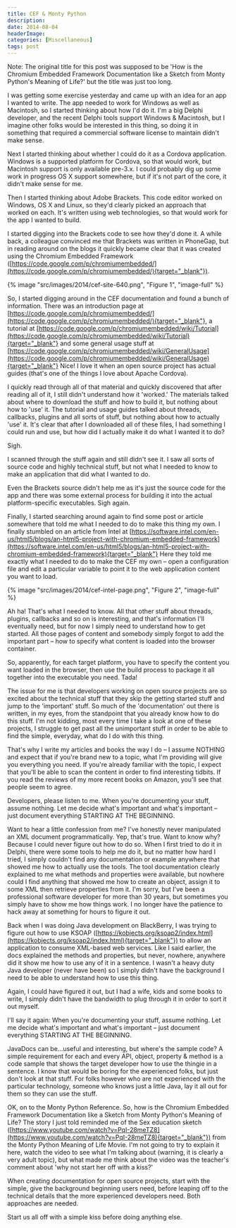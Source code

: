 ```yaml
---
title: CEF & Monty Python
description: 
date: 2014-08-04
headerImage: 
categories: [Miscellaneous]
tags: post
---
```


Note: The original title for this post was supposed to be 'How is the Chromium Embedded Framework Documentation like a Sketch from Monty Python's Meaning of Life?' but the title was just too long.

I was getting some exercise yesterday and came up with an idea for an app I wanted to write. The app needed to work for Windows as well as Macintosh, so I started thinking about how I'd do it. I'm a big Delphi developer, and the recent Delphi tools support Windows & Macintosh, but I imagine other folks would be interested in this thing, so doing it in something that required a commercial software license to maintain didn't make sense.

Next I started thinking about whether I could do it as a Cordova application. Windows is a supported platform for Cordova, so that would work, but Macintosh support is only available pre-3.x. I could probably dig up some work in progress OS X support somewhere, but if it's not part of the core, it didn't make sense for me.

Then I started thinking about Adobe Brackets. This code editor worked on Windows, OS X and Linux, so they'd clearly picked an approach that worked on each. It's written using web technologies, so that would work for the app I wanted to build.

I started digging into the Brackets code to see how they'd done it. A while back, a colleague convinced me that Brackets was written in PhoneGap, but in reading around on the blogs it quickly became clear that it was created using the Chromium Embedded Framework ([https://code.google.com/p/chromiumembedded/](https://code.google.com/p/chromiumembedded/){target="_blank"}).

{% image "src/images/2014/cef-site-640.png", "Figure 1", "image-full" %}

So, I started digging around in the CEF documentation and found a bunch of information. There was an introduction page at [https://code.google.com/p/chromiumembedded/](https://code.google.com/p/chromiumembedded/){target="_blank"}, a tutorial at [https://code.google.com/p/chromiumembedded/wiki/Tutorial](https://code.google.com/p/chromiumembedded/wiki/Tutorial){target="_blank"} and some general usage stuff at [https://code.google.com/p/chromiumembedded/wiki/GeneralUsage](https://code.google.com/p/chromiumembedded/wiki/GeneralUsage){target="_blank"} 
Nice! I love it when an open source project has actual guides (that's one of the things I love about Apache Cordova).

I quickly read through all of that material and quickly discovered that after reading all of it, I still didn't understand how it 'worked.' The materials talked about where to download the stuff and how to build it, but nothing about how to 'use' it. The tutorial and usage guides talked about threads, callbacks, plugins and all sorts of stuff, but nothing about how to actually 'use' it. It's clear that after I downloaded all of these files, I had something I could run and use, but how did I actually make it do what I wanted it to do?

Sigh.

I scanned through the stuff again and still didn't see it. I saw all sorts of source code and highly technical stuff, but not what I needed to know to make an application that did what I wanted to do.

Even the Brackets source didn't help me as it's just the source code for the app and there was some external process for building it into the actual platform-specific executables. Sigh again.

  
Finally, I started searching around again to find some post or article somewhere that told me what I needed to do to make this thing my own. I finally stumbled on an article from Intel at [https://software.intel.com/en-us/html5/blogs/an-html5-project-with-chromium-embedded-framework](https://software.intel.com/en-us/html5/blogs/an-html5-project-with-chromium-embedded-framework){target="_blank"} Here they told me exactly what I needed to do to make the CEF my own – open a configuration file and edit a particular variable to point it to the web application content you want to load.

{% image "src/images/2014/cef-intel-page.png", "Figure 2", "image-full" %}

Ah ha! That's what I needed to know. All that other stuff about threads, plugins, callbacks and so on is interesting, and that's information I'll eventually need, but for now I simply need to understand how to get started. All those pages of content and somebody simply forgot to add the important part – how to specify what content is loaded into the browser container.

So, apparently, for each target platform, you have to specify the content you want loaded in the browser, then use the build process to package it all together into the executable you need. Tada!

The issue for me is that developers working on open source projects are so excited about the technical stuff that they skip the getting started stuff and jump to the 'important' stuff. So much of the 'documentation' out there is written, in my eyes, from the standpoint that you already know how to do this stuff. I'm not kidding, most every time I take a look at one of these projects, I struggle to get past all the unimportant stuff in order to be able to find the simple, everyday, what do I do with this thing.

That's why I write my articles and books the way I do – I assume NOTHING and expect that if you're brand new to a topic, what I'm providing will give you everything you need. If you're already familiar with the topic, I expect that you'll be able to scan the content in order to find interesting tidbits. If you read the reviews of my more recent books on Amazon, you'll see that people seem to agree.

Developers, please listen to me. When you're documenting your stuff, assume nothing. Let me decide what's important and what's important – just document everything STARTING AT THE BEGINNING.

Want to hear a little confession from me? I've honestly never manipulated an XML document programmatically. Yep, that's true. Want to know why? Because I could never figure out how to do so. When I first tried to do it in Delphi, there were some tools to help me do it, but no matter how hard I tried, I simply couldn't find any documentation or example anywhere that showed me how to actually use the tools. The tool documentation clearly explained to me what methods and properties were available, but nowhere could I find anything that showed me how to create an object, assign it to some XML then retrieve properties from it. I'm sorry, but I've been a professional software developer for more than 30 years, but sometimes you simply have to show me how things work. I no longer have the patience to hack away at something for hours to figure it out.

Back when I was doing Java development on BlackBerry, I was trying to figure out how to use KSOAP ([https://kobjects.org/ksoap2/index.html](https://kobjects.org/ksoap2/index.html){target="_blank"}) to allow an application to consume XML-based web services. Like I said earlier, the docs explained the methods and properties, but never, nowhere, anywhere did it show me how to use any of it in a sentence. I wasn't a heavy duty Java developer (never have been) so I simply didn't have the background I need to be able to understand how to use this thing.

Again, I could have figured it out, but I had a wife, kids and some books to write, I simply didn't have the bandwidth to plug through it in order to sort it out myself.

I'll say it again: When you're documenting your stuff, assume nothing. Let me decide what's important and what's important – just document everything STARTING AT THE BEGINNING.

JavaDocs can be…useful and interesting, but where's the sample code? A simple requirement for each and every API, object, property & method is a code sample that shows the target developer how to use the thingie in a sentence. I know that would be boring for the experienced folks, but just don't look at that stuff. For folks however who are not experienced with the particular technology, someone who knows just a little Java, lay it all out for them so they can use the stuff.

OK, on to the Monty Python Reference. So, how is the Chromium Embedded Framework Documentation like a Sketch from Monty Python's Meaning of Life? The story I just told reminded me of the Sex education sketch ([https://www.youtube.com/watch?v=PqI-28meTZ8](https://www.youtube.com/watch?v=PqI-28meTZ8){target="_blank"}) from the Monty Python Meaning of Life Movie. I'm not going to try to explain it here, watch the video to see what I'm talking about (warning, it is clearly a very adult topic), but what made me think about the video was the teacher's comment about 'why not start her off with a kiss?'

When creating documentation for open source projects, start with the simple, give the background beginning users need, before leaping off to the technical details that the more experienced developers need. Both approaches are needed.

Start us all off with a simple kiss before doing anything else.